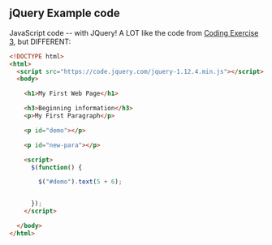 ## jQuery Example code

JavaScript code -- with JQuery! A LOT like the code from [Coding Exercise 3](day4_intro_ex3.md), but DIFFERENT:

```html
<!DOCTYPE html>
<html>
  <script src="https://code.jquery.com/jquery-1.12.4.min.js"></script>
  <body>

    <h1>My First Web Page</h1>

    <h3>Beginning information</h3>
    <p>My First Paragraph</p>

    <p id="demo"></p>

    <p id="new-para"></p>

    <script>
      $(function() {

        $("#demo").text(5 + 6);


      });
    </script>

  </body>
</html>
```
